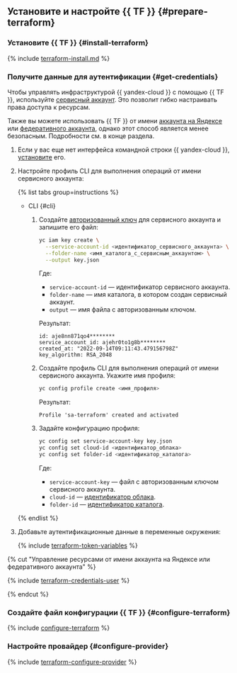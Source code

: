 ## Установите и настройте {{ TF }} {#prepare-terraform}

### Установите {{ TF }} {#install-terraform}

{% include [terraform-install.md](../_tutorials_includes/terraform-install-os.md) %}

### Получите данные для аутентификации {#get-credentials}

Чтобы управлять инфраструктурой {{ yandex-cloud }} с помощью {{ TF }}, используйте [сервисный аккаунт](../../iam/concepts/users/service-accounts.md). Это позволит гибко настраивать права доступа к ресурсам.

Также вы можете использовать {{ TF }} от имени [аккаунта на Яндексе](../../iam/concepts/users/accounts.md#passport) или [федеративного аккаунта](../../iam/concepts/users/accounts.md#saml-federation), однако этот способ является менее безопасным. Подробности см. в конце раздела.

1. Если у вас еще нет интерфейса командной строки {{ yandex-cloud }}, [установите](../../cli/quickstart.md#install) его.

1. Настройте профиль CLI для выполнения операций от имени сервисного аккаунта:

    {% list tabs group=instructions %}

    - CLI {#cli}

      1. Создайте [авторизованный ключ](../../iam/concepts/authorization/key.md) для сервисного аккаунта и запишите его файл:

          ```bash
          yc iam key create \
            --service-account-id <идентификатор_сервисного_аккаунта> \
            --folder-name <имя_каталога_с_сервисным_аккаунтом> \
            --output key.json
          ```

          Где:
          * `service-account-id` — идентификатор сервисного аккаунта.
          * `folder-name` — имя каталога, в котором создан сервисный аккаунт.
          * `output` — имя файла с авторизованным ключом.

          Результат:

          ```text
          id: aje8nn871qo4********
          service_account_id: ajehr0to1g8b********
          created_at: "2022-09-14T09:11:43.479156798Z"
          key_algorithm: RSA_2048
          ```

      1. Создайте профиль CLI для выполнения операций от имени сервисного аккаунта. Укажите имя профиля:

          ```bash
          yc config profile create <имя_профиля>
          ```

          Результат:

          ```text
          Profile 'sa-terraform' created and activated
          ```

      1. Задайте конфигурацию профиля:

          ```bash
          yc config set service-account-key key.json
          yc config set cloud-id <идентификатор_облака>
          yc config set folder-id <идентификатор_каталога>
          ```

          Где:
          * `service-account-key` — файл с авторизованным ключом сервисного аккаунта.
          * `cloud-id` — [идентификатор облака](../../resource-manager/operations/cloud/get-id.md).
          * `folder-id` — [идентификатор каталога](../../resource-manager/operations/folder/get-id.md).

    {% endlist %}

1. Добавьте аутентификационные данные в переменные окружения:

    {% include [terraform-token-variables](../../_includes/terraform-token-variables.md) %}


{% cut "Управление ресурсами от имени аккаунта на Яндексе или федеративного аккаунта" %}

{% include [terraform-credentials-user](../_tutorials_includes/terraform-credentials-user.md) %}

{% endcut %}



### Создайте файл конфигурации {{ TF }} {#configure-terraform}

{% include [configure-terraform](../_tutorials_includes/configure-terraform.md) %}

### Настройте провайдер {#configure-provider}

{% include [terraform-configure-provider](../_tutorials_includes//terraform-configure-provider.md) %}
